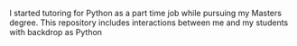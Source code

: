 I started tutoring for Python as a part time job while pursuing my Masters degree. This repository includes interactions between me and my students with backdrop as Python
